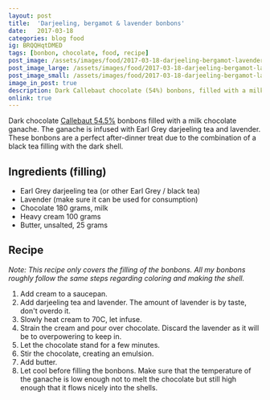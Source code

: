 ```yaml
---
layout: post
title:  'Darjeeling, bergamot & lavender bonbons'
date:   2017-03-18
categories: blog food
ig: BRQQHqtDMED
tags: [bonbon, chocolate, food, recipe]
post_image: /assets/images/food/2017-03-18-darjeeling-bergamot-lavender-bonbons.jpg
post_image_large: /assets/images/food/2017-03-18-darjeeling-bergamot-lavender-bonbons_large.jpg
post_image_small: /assets/images/food/2017-03-18-darjeeling-bergamot-lavender-bonbons_thumbnail.jpg
image_in_post: true
description: Dark Callebaut chocolate (54%) bonbons, filled with a milk chocolate ganache infused with Earl Grey darjeeling tea and lavender
onlink: true
---
```


Dark  chocolate [Callebaut 54.5%](https://amzn.to/2BmzCtn) bonbons filled with a milk chocolate ganache. The ganache is infused with Earl Grey darjeeling tea and lavender. These bonbons are a perfect after-dinner treat due to the combination of a black tea filling with the dark shell.

## Ingredients (filling)

- Earl Grey darjeeling tea (or other Earl Grey / black tea)
- Lavender (make sure it can be used for consumption)
- Chocolate 180 grams, milk
- Heavy cream 100 grams
- Butter, unsalted, 25 grams

## Recipe

*Note: This recipe only covers the filling of the bonbons. All my bonbons roughly follow the same steps regarding coloring and making the shell.*

1. Add cream to a saucepan.
2. Add darjeeling tea and lavender. The amount of lavender is by taste, don't overdo it.
3. Slowly heat cream to 70C, let infuse.
4. Strain the cream and pour over chocolate. Discard the lavender as it will be to overpowering to keep in.
5. Let the chocolate stand for a few minutes.
5. Stir the chocolate, creating an emulsion.
6. Add butter.
7. Let cool before filling the bonbons. Make sure that the temperature of the ganache is low enough not to melt the chocolate but still high enough that it flows nicely into the shells.
